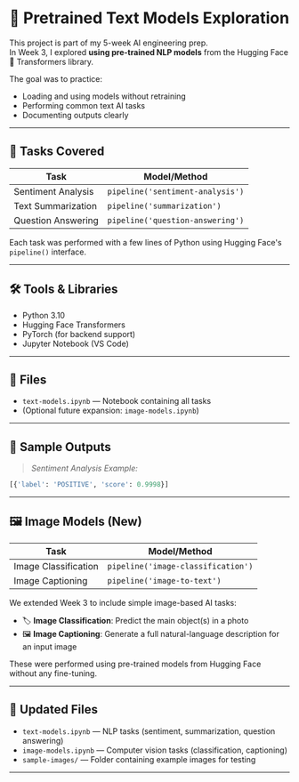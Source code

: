 # 🤖 Pretrained Text Models Exploration

This project is part of my 5-week AI engineering prep.  
In Week 3, I explored **using pre-trained NLP models** from the Hugging Face 🤗 Transformers library.

The goal was to practice:
- Loading and using models without retraining
- Performing common text AI tasks
- Documenting outputs clearly

---

## 🧠 Tasks Covered

| Task | Model/Method |
|-----|--------------|
| Sentiment Analysis | `pipeline('sentiment-analysis')` |
| Text Summarization | `pipeline('summarization')` |
| Question Answering | `pipeline('question-answering')` |

Each task was performed with a few lines of Python using Hugging Face's `pipeline()` interface.

---

## 🛠️ Tools & Libraries

- Python 3.10
- Hugging Face Transformers
- PyTorch (for backend support)
- Jupyter Notebook (VS Code)

---

## 📁 Files

- `text-models.ipynb` — Notebook containing all tasks
- (Optional future expansion: `image-models.ipynb`)

---

## 📸 Sample Outputs

> _Sentiment Analysis Example:_

```python
[{'label': 'POSITIVE', 'score': 0.9998}]
```

---

## 🖼️ Image Models (New)

| Task | Model/Method |
|-----|--------------|
| Image Classification | `pipeline('image-classification')` |
| Image Captioning | `pipeline('image-to-text')` |

We extended Week 3 to include simple image-based AI tasks:
- 🏷️ **Image Classification**: Predict the main object(s) in a photo
- 🖼️ **Image Captioning**: Generate a full natural-language description for an input image

These were performed using pre-trained models from Hugging Face without any fine-tuning.

---

## 📁 Updated Files

- `text-models.ipynb` — NLP tasks (sentiment, summarization, question answering)
- `image-models.ipynb` — Computer vision tasks (classification, captioning)
- `sample-images/` — Folder containing example images for testing

---
